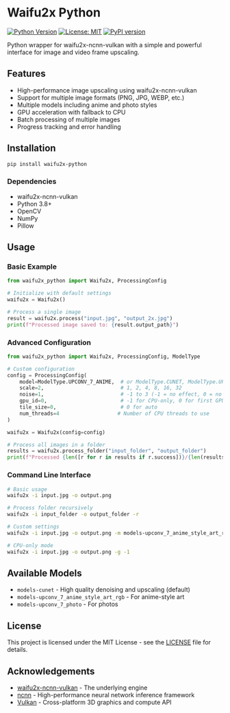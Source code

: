 # Waifu2x Python

[![Python Version](https://img.shields.io/badge/python-3.8+-blue.svg)](https://www.python.org/downloads/)
[![License: MIT](https://img.shields.io/badge/License-MIT-yellow.svg)](https://opensource.org/licenses/MIT)
[![PyPI version](https://badge.fury.io/py/waifu2x-python.svg)](https://badge.fury.io/py/waifu2x-python)

Python wrapper for waifu2x-ncnn-vulkan with a simple and powerful interface for image and video frame upscaling.

## Features

- High-performance image upscaling using waifu2x-ncnn-vulkan
- Support for multiple image formats (PNG, JPG, WEBP, etc.)
- Multiple models including anime and photo styles
- GPU acceleration with fallback to CPU
- Batch processing of multiple images
- Progress tracking and error handling

## Installation

```bash
pip install waifu2x-python
```

### Dependencies

- waifu2x-ncnn-vulkan
- Python 3.8+
- OpenCV
- NumPy
- Pillow

## Usage

### Basic Example

```python
from waifu2x_python import Waifu2x, ProcessingConfig

# Initialize with default settings
waifu2x = Waifu2x()

# Process a single image
result = waifu2x.process("input.jpg", "output_2x.jpg")
print(f"Processed image saved to: {result.output_path}")
```

### Advanced Configuration

```python
from waifu2x_python import Waifu2x, ProcessingConfig, ModelType

# Custom configuration
config = ProcessingConfig(
    model=ModelType.UPCONV_7_ANIME,  # or ModelType.CUNET, ModelType.UP_PHOTO, etc.
    scale=2,                         # 1, 2, 4, 8, 16, 32
    noise=1,                         # -1 to 3 (-1 = no effect, 0 = no noise reduction, 1-3 = noise reduction level)
    gpu_id=0,                        # -1 for CPU-only, 0 for first GPU, 1 for second GPU, etc.
    tile_size=0,                     # 0 for auto
    num_threads=4                   # Number of CPU threads to use
)

waifu2x = Waifu2x(config=config)

# Process all images in a folder
results = waifu2x.process_folder("input_folder", "output_folder")
print(f"Processed {len([r for r in results if r.success])}/{len(results)} images successfully")
```

### Command Line Interface

```bash
# Basic usage
waifu2x -i input.jpg -o output.png

# Process folder recursively
waifu2x -i input_folder -o output_folder -r

# Custom settings
waifu2x -i input.jpg -o output.png -m models-upconv_7_anime_style_art_rgb -s 2 -n 1 -g 0 -t 200

# CPU-only mode
waifu2x -i input.jpg -o output.png -g -1
```

## Available Models

- `models-cunet` - High quality denoising and upscaling (default)
- `models-upconv_7_anime_style_art_rgb` - For anime-style art
- `models-upconv_7_photo` - For photos

## License

This project is licensed under the MIT License - see the [LICENSE](LICENSE) file for details.

## Acknowledgements

- [waifu2x-ncnn-vulkan](https://github.com/nihui/waifu2x-ncnn-vulkan) - The underlying engine
- [ncnn](https://github.com/Tencent/ncnn) - High-performance neural network inference framework
- [Vulkan](https://www.vulkan.org/) - Cross-platform 3D graphics and compute API